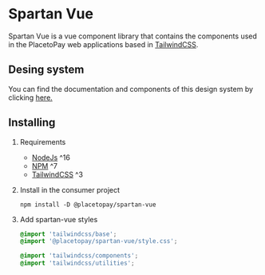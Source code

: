 # Spartan Vue

Spartan Vue is a vue component library that contains the components used in the PlacetoPay web applications based in [TailwindCSS](https://tailwindcss.com/).

## Desing system

You can find the documentation and components of this design system by clicking [here.](https://develop--646e732a14dfaa707ad59b33.chromatic.com/)

## Installing

1. Requirements

   - [NodeJs](https://nodejs.org/es/) ^16 
   - [NPM](https://www.npmjs.com/) ^7
   - [TailwindCSS](https://tailwindcss.com/) ^3

2. Install in the consumer project

   ```shell
   npm install -D @placetopay/spartan-vue
   ```

3. Add spartan-vue styles
   
   ```css
   @import 'tailwindcss/base';
   @import '@placetopay/spartan-vue/style.css';

   @import 'tailwindcss/components';
   @import 'tailwindcss/utilities';
   ```
   